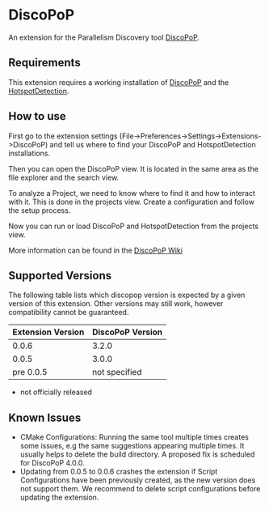 # DiscoPoP

An extension for the Parallelism Discovery tool [DiscoPoP](https://www.discopop.tu-darmstadt.de/).

## Requirements

This extension requires a working installation of [DiscoPoP](https://github.com/discopop-project/discopop) and the [HotspotDetection](https://github.com/discopop-project/Hotspot-Detection).

## How to use

First go to the extension settings (File->Preferences->Settings->Extensions->DiscoPoP) and tell us where to find your DiscoPoP and HotspotDetection installations.

Then you can open the DiscoPoP view. It is located in the same area as the file explorer and the search view.

To analyze a Project, we need to know where to find it and how to interact with it. This is done in the projects view. Create a configuration and follow the setup process.

Now you can run or load DiscoPoP and HotspotDetection from the projects view.

More information can be found in the [DiscoPoP Wiki](https://discopop-project.github.io/discopop/)

## Supported Versions

The following table lists which discopop version is expected by a given version of this extension. Other versions may still work, however compatibility cannot be guaranteed.

| Extension Version | DiscoPoP Version |
| ----------------- | ---------------- |
| 0.0.6             | 3.2.0            |
| 0.0.5             | 3.0.0            |
| pre 0.0.5         | not specified    |

-   not officially released

## Known Issues

-   CMake Configurations: Running the same tool multiple times creates some issues, e.g the same suggestions appearing multiple times. It usually helps to delete the build directory. A proposed fix is scheduled for DiscoPoP 4.0.0.
-   Updating from 0.0.5 to 0.0.6 crashes the extension if Script Configurations have been previously created, as the new version does not support them. We recommend to delete script configurations before updating the extension.
